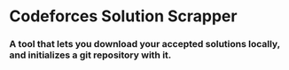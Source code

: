 # Codeforces Solution Scrapper

### A tool that lets you download your accepted solutions locally, and initializes a git repository with it.
